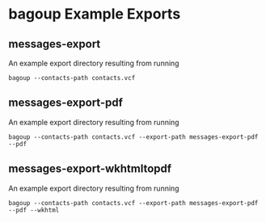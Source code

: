 # bagoup Example Exports

## messages-export
An example export directory resulting from running
```
bagoup --contacts-path contacts.vcf
```

## messages-export-pdf
An example export directory resulting from running
```
bagoup --contacts-path contacts.vcf --export-path messages-export-pdf --pdf
```

## messages-export-wkhtmltopdf
An example export directory resulting from running
```
bagoup --contacts-path contacts.vcf --export-path messages-export-pdf --pdf --wkhtml
```
